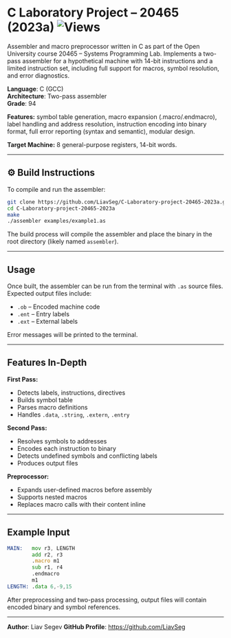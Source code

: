 # C Laboratory Project – 20465 (2023a) ![Views](https://visitor-badge.laobi.icu/badge?page_id=LiavSeg.C-Laboratory-project-20465-2023a)



Assembler and macro preprocessor written in C as part of the Open University course 20465 – Systems Programming Lab.
Implements a two-pass assembler for a hypothetical machine with 14-bit instructions and a limited instruction set, including full support for macros, symbol resolution, and error diagnostics.

**Language**: C (GCC)  
**Architecture**: Two-pass assembler  
**Grade**: 94

**Features:** symbol table generation, macro expansion (.macro/.endmacro), label handling and address resolution, instruction encoding into binary format, full error reporting (syntax and semantic), modular design.

**Target Machine:** 8 general-purpose registers, 14-bit words.

---

## ⚙️ Build Instructions

To compile and run the assembler:

```bash
git clone https://github.com/LiavSeg/C-Laboratory-project-20465-2023a.git
cd C-Laboratory-project-20465-2023a
make
./assembler examples/example1.as
```

The build process will compile the assembler and place the binary in the root directory (likely named `assembler`).

---

##  Usage

Once built, the assembler can be run from the terminal with `.as` source files.  
Expected output files include:

- `.ob` – Encoded machine code  
- `.ent` – Entry labels  
- `.ext` – External labels  

Error messages will be printed to the terminal.

---

##  Features In-Depth

**First Pass:**

- Detects labels, instructions, directives  
- Builds symbol table  
- Parses macro definitions  
- Handles `.data`, `.string`, `.extern`, `.entry`  

**Second Pass:**

- Resolves symbols to addresses  
- Encodes each instruction to binary  
- Detects undefined symbols and conflicting labels  
- Produces output files  

**Preprocessor:**

- Expands user-defined macros before assembly  
- Supports nested macros  
- Replaces macro calls with their content inline  

---

##  Example Input

```asm
MAIN:   mov r3, LENGTH
        add r2, r3
        .macro m1
        sub r1, r4
        .endmacro
        m1
LENGTH: .data 6,-9,15
```

After preprocessing and two-pass processing, output files will contain encoded binary and symbol references.

---

**Author**: Liav Segev 
**GitHub Profile**: https://github.com/LiavSeg
